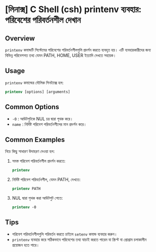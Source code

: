 # [লিনাক্স] C Shell (csh) printenv ব্যবহার: পরিবেশের পরিবর্তনশীল দেখান

## Overview
`printenv` কমান্ডটি সিস্টেমের পরিবেশের পরিবর্তনশীলগুলি প্রদর্শন করতে ব্যবহৃত হয়। এটি ব্যবহারকারীদের জন্য বিভিন্ন পরিবেশগত তথ্য যেমন PATH, HOME, USER ইত্যাদি দেখতে সহায়ক।

## Usage
`printenv` কমান্ডের মৌলিক সিনট্যাক্স হল:

```csh
printenv [options] [arguments]
```

## Common Options
- `-0` : আউটপুটকে NUL চর দ্বারা পৃথক করে।
- `name` : নির্দিষ্ট পরিবেশ পরিবর্তনশীলের মান প্রদর্শন করে।

## Common Examples
নিচে কিছু সাধারণ উদাহরণ দেওয়া হল:

1. সমস্ত পরিবেশ পরিবর্তনশীল প্রদর্শন করতে:
   ```csh
   printenv
   ```

2. নির্দিষ্ট পরিবেশ পরিবর্তনশীল, যেমন PATH, দেখতে:
   ```csh
   printenv PATH
   ```

3. NUL দ্বারা পৃথক করা আউটপুট পেতে:
   ```csh
   printenv -0
   ```

## Tips
- পরিবেশ পরিবর্তনশীলগুলি পরিবর্তন করতে চাইলে `setenv` কমান্ড ব্যবহার করুন।
- `printenv` ব্যবহার করে সঠিকভাবে পরিবেশের তথ্য যাচাই করতে পারেন যা স্ক্রিপ্ট বা প্রোগ্রাম চলাকালীন প্রয়োজন হতে পারে।
